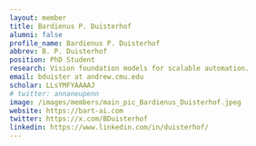 ```yaml
---
layout: member
title: Bardienus P. Duisterhof
alumni: false 
profile_name: Bardienus P. Duisterhof
abbrev: B. P. Duisterhof
position: PhD Student
research: Vision foundation models for scalable automation.
email: bduister at andrew.cmu.edu
scholar: LLsYMFYAAAAJ
# twitter: annaneupenn
image: /images/members/main_pic_Bardienus_Duisterhof.jpeg
website: https://bart-ai.com
twitter: https://x.com/BDuisterhof
linkedin: https://www.linkedin.com/in/duisterhof/
---
```



